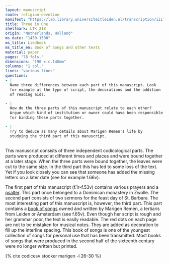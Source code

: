 ```yaml
---
layout: manuscript
route: religion-devotion
manifest: "https://lab.library.universiteitleiden.nl/transcription/iiif/110/manifest"
title: Three in One
shelfmark: LTK 218
origin: "Netherlands, Holland"
ms_date: "1450-1500"
ms_title: Liedboek
ms_title_en: Book of Songs and other texts
material: paper
pages: "78 fols."
dimensions: "190 x c.140mm"
columns: "1 col."
lines: "various lines"
questions:
- |
  Name three differences between each part of this manuscript. Look
  for example at the type of script, the decorations and the addition
  of reading aids.

- |
  How do the three parts of this manuscript relate to each other?
  Argue which kind of institution or owner could have been responsible
  for binding these parts together.

- |
  Try to deduce as many details about Marigen Remen's life by
  studying the third part of this manuscript.
---
```


This manuscript consists of three independent codicological parts. The
parts were produced at different times and places and were bound
together at a later stage. When the three parts were bound together, the
leaves were cut to the same size. In the third part this has led to some
loss of the text. Yet if you look closely you can see that someone has
added the missing letters on a later date (see for example f.66v).

The first part of this manuscript (f.1r-f.53v) contains various prayers
and a [psalter](https://en.wikipedia.org/wiki/Psalter).
This part once belonged to a Dominican monastery in Zwolle. The second
part consists of two sermons for the feast day of St. Barbara. The most
interesting part of this manuscript is, however, the third part. This
part contains a [book of
songs](https://en.wikipedia.org/wiki/Hymnal) owned ánd
written by Marigen Remen, a tertiaris from Leiden or Amsterdam (see
f.65v). Even though her script is rough and her grammar poor, the text
is easily readable. The red dots on each page are not to be mistaken for
musical notes. They are added as decoration to fill up the interline
spacing. This book of songs is one of the youngest collection of songs
for personal use that has been transmitted. Most books of songs that
were produced in the second half of the sixteenth century were no longer
written but printed.

{% cite codicesv stooker marigen -l 26-30 %}